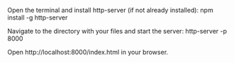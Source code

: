 Open the terminal and install http-server (if not already installed):
npm install -g http-server

Navigate to the directory with your files and start the server:
http-server -p 8000

Open http://localhost:8000/index.html in your browser.
